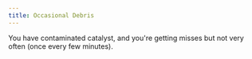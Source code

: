 ```yaml
---
title: Occasional Debris
---
```


You have contaminated catalyst, and you're getting misses but not very often (once every few minutes).